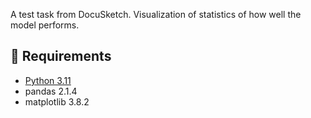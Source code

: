 A test task from DocuSketch.
Visualization of statistics of how well the model performs.

## 🔗 Requirements
- [Python 3.11](https://www.python.org/downloads/)
- pandas 2.1.4
- matplotlib 3.8.2
